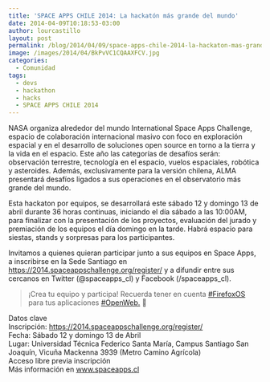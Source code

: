 ```yaml
---
title: 'SPACE APPS CHILE 2014: La hackatón más grande del mundo'
date: 2014-04-09T10:18:53-03:00
author: lourcastillo
layout: post
permalink: /blog/2014/04/09/space-apps-chile-2014-la-hackaton-mas-grande-del-mundo/
image: /images/2014/04/BkPvVC1CQAAXFCV.jpg
categories:
  - Comunidad
tags:
  - devs
  - hackathon
  - hacks
  - SPACE APPS CHILE 2014
---
```

NASA organiza alrededor del mundo International Space Apps Challenge, espacio de colaboración internacional masivo con foco en exploración espacial y en el desarrollo de soluciones open source en torno a la tierra y la vida en el espacio. Este año las categorías de desafíos serán: observación terrestre, tecnología en el espacio, vuelos espaciales, robótica y asteroides. Además, exclusivamente para la versión chilena, ALMA presentará desafíos ligados a sus operaciones en el observatorio más grande del mundo.<!--more-->

Esta hackaton por equipos, se desarrollará este sábado 12 y domingo 13 de abril durante 36 horas continuas, iniciando el día sábado a las 10:00AM, para finalizar con la presentación de los proyectos, evaluación del jurado y premiación de los equipos el día domingo en la tarde. Habrá espacio para siestas, stands y sorpresas para los participantes.

Invitamos a quienes quieran participar junto a sus equipos en Space Apps, a inscribirse en la Sede Santiago en <a href="https://2014.spaceappschallenge.org/register/" target="_blank" rel="nofollow nofollow">https://2014.spaceappschallenge.org/register/</a> y a difundir entre sus cercanos en Twitter (@spaceapps\_cl) y Facebook (/spaceapps\_cl).

> ¡Crea tu equipo y participa! Recuerda tener en cuenta [#FirefoxOS](https://www.facebook.com/hashtag/firefoxos) para tus aplicaciones [#OpenWeb.](https://www.facebook.com/hashtag/openweb) 🙂

Datos clave  
Inscripción: <a href="https://2014.spaceappschallenge.org/register/" target="_blank" rel="nofollow nofollow">https://2014.spaceappschallenge.org/register/</a>  
Fecha: Sábado 12 y domingo 13 de Abril  
Lugar: Universidad Técnica Federico Santa María, Campus Santiago San Joaquín, Vicuña Mackenna 3939 (Metro Camino Agrícola)  
Acceso libre previa inscripción  
Más información en <a href="http://www.spaceapps.cl/" target="_blank" rel="nofollow nofollow">www.spaceapps.cl</a>